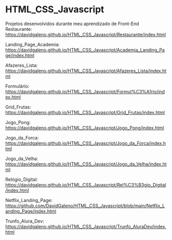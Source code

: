 # HTML_CSS_Javascript
 Projetos desenvolvidos durante meu aprendizado de Front-End
Restaurante: https://davidgaleno.github.io/HTML_CSS_Javascript/Restaurante/index.html 

Landing_Page_Academia: https://davidgaleno.github.io/HTML_CSS_Javascript/Academia_Landing_Page/index.html 

Afazeres_Lista: https://davidgaleno.github.io/HTML_CSS_Javascript/Afazeres_Lista/index.html 

Formulário: https://davidgaleno.github.io/HTML_CSS_Javascript/Formul%C3%A1rio/index.html 

Grid_Frutas: https://davidgaleno.github.io/HTML_CSS_Javascript/Grid_Frutas/index.html 

Jogo_Pong: https://davidgaleno.github.io/HTML_CSS_Javascript/Jogo_Pong/index.html 

Jogo_da_Forca: https://davidgaleno.github.io/HTML_CSS_Javascript/Jogo_da_Forca/index.html 

Jogo_da_Velha: https://davidgaleno.github.io/HTML_CSS_Javascript/Jogo_da_Velha/index.html 

Relógio_Digital: https://davidgaleno.github.io/HTML_CSS_Javascript/Rel%C3%B3gio_Digital/index.html 

Netflix_Landing_Page: https://github.com/DavidGaleno/HTML_CSS_Javascript/blob/main/Netflix_Landing_Page/index.html 

Trunfo_Alura_Dev: https://davidgaleno.github.io/HTML_CSS_Javascript/Trunfo_AluraDev/index.html
